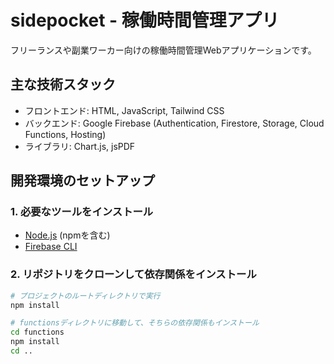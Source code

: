 # sidepocket - 稼働時間管理アプリ

フリーランスや副業ワーカー向けの稼働時間管理Webアプリケーションです。

## 主な技術スタック
- フロントエンド: HTML, JavaScript, Tailwind CSS
- バックエンド: Google Firebase (Authentication, Firestore, Storage, Cloud Functions, Hosting)
- ライブラリ: Chart.js, jsPDF

## 開発環境のセットアップ

### 1. 必要なツールをインストール
- [Node.js](https://nodejs.org/) (npmを含む)
- [Firebase CLI](https://firebase.google.com/docs/cli)

### 2. リポジトリをクローンして依存関係をインストール
```bash
# プロジェクトのルートディレクトリで実行
npm install

# functionsディレクトリに移動して、そちらの依存関係もインストール
cd functions
npm install
cd ..